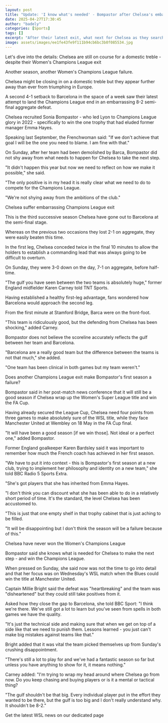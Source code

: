 ```yaml
---
layout: post
title: "Update: 'I know what's needed' - Bompastor after Chelsea's embarrassing exit"
date: 2025-04-27T17:30:45
author: "badely"
categories: [Sports]
tags: []
excerpt: "After their latest exit, what next for Chelsea as they search for a first Women's Champions League triumph?"
image: assets/images/ee1fe43fe9f111b94cb6bc3b0f085534.jpg
---
```


Let's dive into the details: Chelsea are still on course for a domestic treble - despite their Women's Champions League exit

Another season, another Women's Champions League failure.

Chelsea might be closing in on a domestic treble but they appear further away than ever from triumphing in Europe.

A second 4-1 setback to Barcelona in the space of a week saw their latest attempt to land the Champions League end in an embarrassing 8-2 semi-final aggregate defeat.

Chelsea recruited Sonia Bompastor - who led Lyon to Champions League glory in 2022 - specifically to win the one trophy that had eluded former manager Emma Hayes.

Speaking last September, the Frenchwoman said: "If we don't achieve that goal I will be the one you need to blame. I am fine with that."

On Sunday, after her team had been demolished by Barca, Bompastor did not shy away from what needs to happen for Chelsea to take the next step.

"It didn't happen this year but now we need to reflect on how we make it possible," she said.

"The only positive is in my head it is really clear what we need to do to compete for the Champions League. 

"We're not shying away from the ambitions of the club."

Chelsea suffer embarrassing Champions League exit

This is the third successive season Chelsea have gone out to Barcelona at the semi-final stage. 

Whereas on the previous two occasions they lost 2-1 on aggregate, they were easily beaten this time.

In the first leg, Chelsea conceded twice in the final 10 minutes to allow the holders to establish a commanding lead that was always going to be difficult to overturn.

On Sunday, they were 3-0 down on the day, 7-1 on aggregate, before half-time.

"The gulf you have seen between the two teams is absolutely huge," former England midfielder Karen Carney told TNT Sports.

Having established a healthy first-leg advantage, fans wondered how Barcelona would approach the second leg.

From the first minute at Stamford Bridge, Barca were on the front-foot.

"This team is ridiculously good, but the defending from Chelsea has been shocking," added Carney.

Bompastor does not believe the scoreline accurately reflects the gulf between her team and Barcelona.

"Barcelona are a really good team but the difference between the teams is not that much," she added.

"One team has been clinical in both games but my team weren't."

Does another Champions League exit make Bompastor's first season a failure?

Bompastor said in her post-match news conference that it will still be a good season if Chelsea wrap up the Women's Super League title and win the FA Cup.

Having already secured the League Cup, Chelsea need four points from three games to make absolutely sure of the WSL title, while they face Manchester United at Wembley on 18 May in the FA Cup final.

"It will have been a good season [if we win those]. Not ideal or a perfect one," added Bompastor.

Former England goalkeeper Karen Bardsley said it was important to remember how much the French coach has achieved in her first season.

"We have to put it into context - this is Bompastor's first season at a new club, trying to implement her philosophy and identity on a new team," she told BBC Radio 5 Sports Extra.

"She's got players that she has inherited from Emma Hayes.

"I don't think you can discount what she has been able to do in a relatively short period of time. It's the standard, the level Chelsea has been accustomed to. 

"This is just that one empty shelf in that trophy cabinet that is just aching to be filled.

"It will be disappointing but I don't think the season will be a failure because of this."

Chelsea have never won the Women's Champions League

Bompastor said she knows what is needed for Chelsea to make the next step - and win the Champions League.

When pressed on Sunday, she said now was not the time to go into detail and that her focus was on Wednesday's WSL match when the Blues could win the title at Manchester United.

Captain Millie Bright said the defeat was "heartbreaking" and the team was "disheartened" but they could still take positives from it.

Asked how they close the gap to Barcelona, she told BBC Sport: "I think we're there. We've still got a lot to learn but you've seen from spells in both games we have the quality.

"It's just the technical side and making sure that when we get on top of a side like that we need to punish them. Lessons learned - you just can't make big mistakes against teams like that."

Bright added that it was vital the team picked themselves up from Sunday's crushing disappointment.

"There's still a lot to play for and we've had a fantastic season so far but unless you have anything to show for it, it means nothing."

Carney added: "I'm trying to wrap my head around where Chelsea go from now. Do you keep chasing and buying players or is it a mental or tactical thing?

"The gulf shouldn't be that big. Every individual player put in the effort they wanted to be there, but the gulf is too big and I don't really understand why. It shouldn't be 8-2."

Get the latest WSL news on our dedicated page

